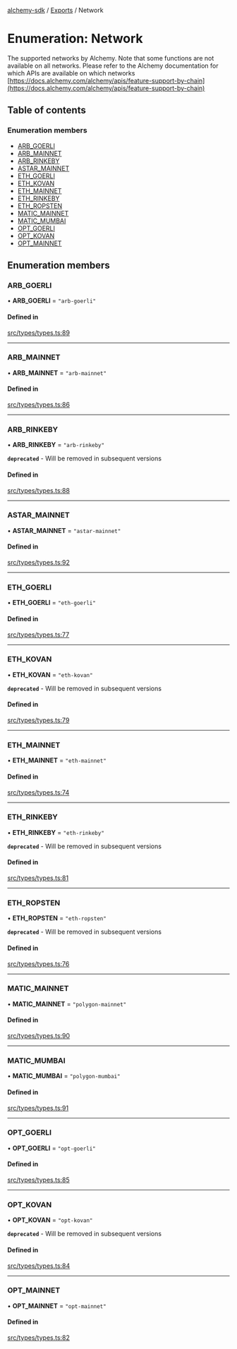 [alchemy-sdk](../README.md) / [Exports](../modules.md) / Network

# Enumeration: Network

The supported networks by Alchemy. Note that some functions are not available
on all networks. Please refer to the Alchemy documentation for which APIs are
available on which networks
[https://docs.alchemy.com/alchemy/apis/feature-support-by-chain](https://docs.alchemy.com/alchemy/apis/feature-support-by-chain)

## Table of contents

### Enumeration members

- [ARB\_GOERLI](Network.md#arb_goerli)
- [ARB\_MAINNET](Network.md#arb_mainnet)
- [ARB\_RINKEBY](Network.md#arb_rinkeby)
- [ASTAR\_MAINNET](Network.md#astar_mainnet)
- [ETH\_GOERLI](Network.md#eth_goerli)
- [ETH\_KOVAN](Network.md#eth_kovan)
- [ETH\_MAINNET](Network.md#eth_mainnet)
- [ETH\_RINKEBY](Network.md#eth_rinkeby)
- [ETH\_ROPSTEN](Network.md#eth_ropsten)
- [MATIC\_MAINNET](Network.md#matic_mainnet)
- [MATIC\_MUMBAI](Network.md#matic_mumbai)
- [OPT\_GOERLI](Network.md#opt_goerli)
- [OPT\_KOVAN](Network.md#opt_kovan)
- [OPT\_MAINNET](Network.md#opt_mainnet)

## Enumeration members

### ARB\_GOERLI

• **ARB\_GOERLI** = `"arb-goerli"`

#### Defined in

[src/types/types.ts:89](https://github.com/alchemyplatform/alchemy-sdk-js/blob/0c05b32/src/types/types.ts#L89)

___

### ARB\_MAINNET

• **ARB\_MAINNET** = `"arb-mainnet"`

#### Defined in

[src/types/types.ts:86](https://github.com/alchemyplatform/alchemy-sdk-js/blob/0c05b32/src/types/types.ts#L86)

___

### ARB\_RINKEBY

• **ARB\_RINKEBY** = `"arb-rinkeby"`

**`deprecated`** - Will be removed in subsequent versions

#### Defined in

[src/types/types.ts:88](https://github.com/alchemyplatform/alchemy-sdk-js/blob/0c05b32/src/types/types.ts#L88)

___

### ASTAR\_MAINNET

• **ASTAR\_MAINNET** = `"astar-mainnet"`

#### Defined in

[src/types/types.ts:92](https://github.com/alchemyplatform/alchemy-sdk-js/blob/0c05b32/src/types/types.ts#L92)

___

### ETH\_GOERLI

• **ETH\_GOERLI** = `"eth-goerli"`

#### Defined in

[src/types/types.ts:77](https://github.com/alchemyplatform/alchemy-sdk-js/blob/0c05b32/src/types/types.ts#L77)

___

### ETH\_KOVAN

• **ETH\_KOVAN** = `"eth-kovan"`

**`deprecated`** - Will be removed in subsequent versions

#### Defined in

[src/types/types.ts:79](https://github.com/alchemyplatform/alchemy-sdk-js/blob/0c05b32/src/types/types.ts#L79)

___

### ETH\_MAINNET

• **ETH\_MAINNET** = `"eth-mainnet"`

#### Defined in

[src/types/types.ts:74](https://github.com/alchemyplatform/alchemy-sdk-js/blob/0c05b32/src/types/types.ts#L74)

___

### ETH\_RINKEBY

• **ETH\_RINKEBY** = `"eth-rinkeby"`

**`deprecated`** - Will be removed in subsequent versions

#### Defined in

[src/types/types.ts:81](https://github.com/alchemyplatform/alchemy-sdk-js/blob/0c05b32/src/types/types.ts#L81)

___

### ETH\_ROPSTEN

• **ETH\_ROPSTEN** = `"eth-ropsten"`

**`deprecated`** - Will be removed in subsequent versions

#### Defined in

[src/types/types.ts:76](https://github.com/alchemyplatform/alchemy-sdk-js/blob/0c05b32/src/types/types.ts#L76)

___

### MATIC\_MAINNET

• **MATIC\_MAINNET** = `"polygon-mainnet"`

#### Defined in

[src/types/types.ts:90](https://github.com/alchemyplatform/alchemy-sdk-js/blob/0c05b32/src/types/types.ts#L90)

___

### MATIC\_MUMBAI

• **MATIC\_MUMBAI** = `"polygon-mumbai"`

#### Defined in

[src/types/types.ts:91](https://github.com/alchemyplatform/alchemy-sdk-js/blob/0c05b32/src/types/types.ts#L91)

___

### OPT\_GOERLI

• **OPT\_GOERLI** = `"opt-goerli"`

#### Defined in

[src/types/types.ts:85](https://github.com/alchemyplatform/alchemy-sdk-js/blob/0c05b32/src/types/types.ts#L85)

___

### OPT\_KOVAN

• **OPT\_KOVAN** = `"opt-kovan"`

**`deprecated`** - Will be removed in subsequent versions

#### Defined in

[src/types/types.ts:84](https://github.com/alchemyplatform/alchemy-sdk-js/blob/0c05b32/src/types/types.ts#L84)

___

### OPT\_MAINNET

• **OPT\_MAINNET** = `"opt-mainnet"`

#### Defined in

[src/types/types.ts:82](https://github.com/alchemyplatform/alchemy-sdk-js/blob/0c05b32/src/types/types.ts#L82)
